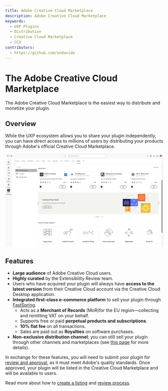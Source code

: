 ```yaml
---
title: Adobe Creative Cloud Marketplace
description: Adobe Creative Cloud Marketplace
keywords:
  - UXP Plugins
  - Distribution
  - Creative Cloud Marketplace
  - CCX
contributors:
  - https://github.com/undavide
---
```


# The Adobe Creative Cloud Marketplace

The Adobe Creative Cloud Marketplace is the easiest way to distribute and monetize your plugin.

## Overview

While the UXP ecosystem allows you to share your plugin independently, you can have direct access to millions of users by distributing your products through Adobe's official Creative Cloud Marketplace.

![Adobe Creative Cloud Marketplace](./img/marketplace--ccd.png)

## Features

- **Large audience** of Adobe Creative Cloud users.
- **Highly curated** by the Extensibility Review team.
- Users who have acquired your plugin will always have **access to the latest version** from their Creative Cloud account via the Creative Cloud Desktop application.
- **Integrated first-class e-commerce platform** to sell your plugin through [FastSpring](https://fastspring.com/).
  - Acts as a **Merchant of Records** (MoR)for the EU region—collecting and remitting VAT on your behalf.
  - Supports free or paid **perpetual products and subscriptions**.
  - **10% flat fee** on all transactions.
  - Sales are paid out as **Royalties** on software purchases.
- **Non-exclusive distribution channel**; you can still sell your plugin through other channels and marketplaces (see [this page](../package/index.md#mind-your-plugins-id) for more details).

In exchange for these features, you will need to submit your plugin for [review and approval](../review/index.md), as it must meet Adobe's quality standards. Once approved, your plugin will be listed in the Creative Cloud Marketplace and will be available to users.

Read more about how to [create a listing](../listing/index.md) and [review process](../review/index.md).
